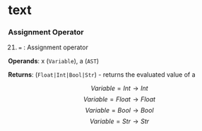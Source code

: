 # text

### Assignment Operator

21.  `=` : Assignment operator
    
**Operands**: x (`Variable`), a (`AST`)

**Returns**: (`Float|Int|Bool|Str`) - returns the evaluated value of a

$$Variable=Int \rightarrow Int$$
$$Variable=Float \rightarrow Float$$
$$Variable=Bool \rightarrow Bool$$
$$Variable=Str \rightarrow Str$$
